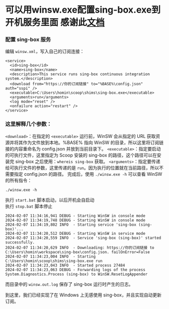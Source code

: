 
# 可以用winsw.exe配置sing-box.exe到开机服务里面 感谢此[文档](https://homing.so/blog/proxy/sing-box-on-windows)

### 配置 sing-box 服务

编辑 `winsw.xml`，写入自己的订阅连接：
```
<service>
  <id>sing-box</id>
  <name>sing-box</name>
  <description>This service runs sing-box continuous integration system.</description>
  <download from="https://你的订阅链接" to="%BASE%\config.json" auth="sspi" />
  <executable>C:\Users\homin\scoop\shims\sing-box.exe</executable>
  <arguments>run</arguments>
  <log mode="reset" />
  <onfailure action="restart" />
</service>
```

### 这里解释几个参数：


`<download>`：在指定的 `<executable>` 运行前，WinSW 会从指定的 URL 获取资源并将其作为文件放到本地。%BASE% 指向 WinSW 的目录，所以这里将订阅链接的内容重命名为 config.json 并放到当前目录下。
`<executable>`：指定要启动的可执行文件，这里指定为 Scoop 安装的 sing-box 的路径，这个路径可以在安装完 sing-box 之后使用：`whereis sing-box` 获取。
`<arguments>`：指定要传递给可执行文件的参数，这里传递的是 `run`。因为执行的位置就在当前路径，所以不需要指定 config.json 的路径。
完成后，使用 `./winsw.exe -h` 可以查看 WinSW 的所有指令：

```
./winsw.exe -h
```

执行 `start.bat` 脚本启动，以后开机会自启动<br>
执行 `stop.bat` 脚本停止

```
2024-02-07 11:34:16,941 DEBUG - Starting WinSW in console mode
2024-02-07 11:34:19,748 DEBUG - Starting WinSW in console mode
2024-02-07 11:34:19,802 INFO  - Starting service 'sing-box (sing-box)'...
2024-02-07 11:34:20,512 DEBUG - Starting WinSW in service mode
2024-02-07 11:34:20,559 INFO  - Service 'sing-box (sing-box)' started successfully.
2024-02-07 11:34:20,629 INFO  - Downloading: https://你的订阅链接 to C:\Users\homin\workspace\sing-box\config.json. failOnError=False
2024-02-07 11:34:23,004 INFO  - Starting C:\Users\homin\scoop\shims\sing-box.exe run
2024-02-07 11:34:23,043 INFO  - Started process 27484
2024-02-07 11:34:23,063 DEBUG - Forwarding logs of the process System.Diagnostics.Process (sing-box) to WinSW.ResetLogAppender
```

而目录中的 `winsw.out.log` 保存了 sing-box 运行时产生的日志。

到这里，我们已经实现了在 Windows 上无感使用 sing-box，并且实现自动更新订阅。

